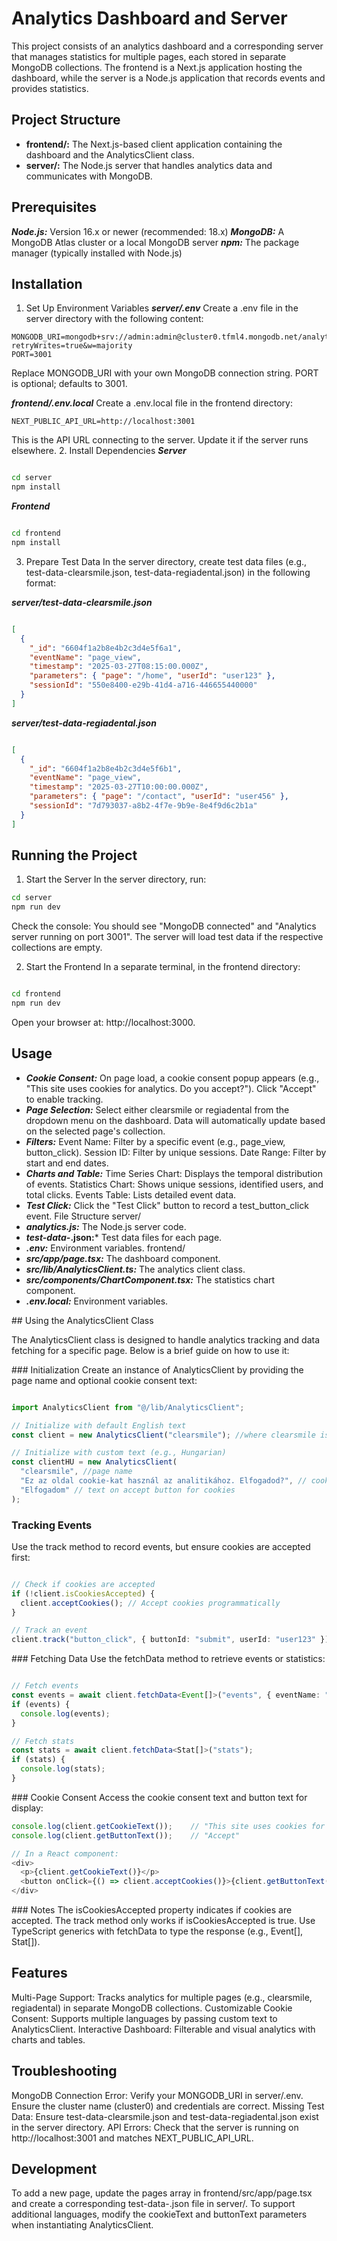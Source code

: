 # Analytics Dashboard and Server
This project consists of an analytics dashboard and a corresponding server that manages statistics for multiple pages, each stored in separate MongoDB collections. The frontend is a Next.js application hosting the dashboard, while the server is a Node.js application that records events and provides statistics.

## Project Structure
 - **frontend/:** The Next.js-based client application containing the dashboard and the AnalyticsClient class.
- **server/:** The Node.js server that handles analytics data and communicates with MongoDB.

## Prerequisites
***Node.js:*** Version 16.x or newer (recommended: 18.x)
***MongoDB:*** A MongoDB Atlas cluster or a local MongoDB server
***npm:*** The package manager (typically installed with Node.js)

## Installation
1. Set Up Environment Variables
***server/.env***
Create a .env file in the server directory with the following content:

```env
MONGODB_URI=mongodb+srv://admin:admin@cluster0.tfml4.mongodb.net/analytics?retryWrites=true&w=majority
PORT=3001
```
Replace MONGODB_URI with your own MongoDB connection string.
PORT is optional; defaults to 3001.

***frontend/.env.local***
Create a .env.local file in the frontend directory:

```env
NEXT_PUBLIC_API_URL=http://localhost:3001
```
This is the API URL connecting to the server. Update it if the server runs elsewhere.
2. Install Dependencies
***Server***
```bash

cd server
npm install
```
***Frontend***
```bash

cd frontend
npm install
```
3. Prepare Test Data
In the server directory, create test data files (e.g., test-data-clearsmile.json, test-data-regiadental.json) in the following format:

***server/test-data-clearsmile.json***
```json

[
  {
    "_id": "6604f1a2b8e4b2c3d4e5f6a1",
    "eventName": "page_view",
    "timestamp": "2025-03-27T08:15:00.000Z",
    "parameters": { "page": "/home", "userId": "user123" },
    "sessionId": "550e8400-e29b-41d4-a716-446655440000"
  }
]
```
***server/test-data-regiadental.json***
```json

[
  {
    "_id": "6604f1a2b8e4b2c3d4e5f6b1",
    "eventName": "page_view",
    "timestamp": "2025-03-27T10:00:00.000Z",
    "parameters": { "page": "/contact", "userId": "user456" },
    "sessionId": "7d793037-a8b2-4f7e-9b9e-8e4f9d6c2b1a"
  }
]
```
## Running the Project
1. Start the Server
In the server directory, run:

```bash
cd server
npm run dev
```
Check the console: You should see "MongoDB connected" and "Analytics server running on port 3001".
The server will load test data if the respective collections are empty.

2. Start the Frontend
In a separate terminal, in the frontend directory:

```bash

cd frontend
npm run dev
```
Open your browser at: http://localhost:3000.

## Usage
 - ***Cookie Consent:***
On page load, a cookie consent popup appears (e.g., "This site uses cookies for analytics. Do you accept?").
Click "Accept" to enable tracking.
- ***Page Selection:***
Select either clearsmile or regiadental from the dropdown menu on the dashboard.
Data will automatically update based on the selected page's collection.
- ***Filters:***
Event Name: Filter by a specific event (e.g., page_view, button_click).
Session ID: Filter by unique sessions.
Date Range: Filter by start and end dates.
- ***Charts and Table:***
Time Series Chart: Displays the temporal distribution of events.
Statistics Chart: Shows unique sessions, identified users, and total clicks.
Events Table: Lists detailed event data.
- ***Test Click:***
Click the "Test Click" button to record a test_button_click event.
File Structure
server/
- ***analytics.js:*** The Node.js server code.
- ***test-data-*.json:*** Test data files for each page.
- ***.env:*** Environment variables.
frontend/
 - ***src/app/page.tsx:*** The dashboard component.
 - ***src/lib/AnalyticsClient.ts:*** The analytics client class.
 - ***src/components/ChartComponent.tsx:*** The statistics chart component.
 - ***.env.local:*** Environment variables.

## Using the AnalyticsClient Class

The AnalyticsClient class is designed to handle analytics tracking and data fetching for a specific page. Below is a brief guide on how to use it:

### Initialization
Create an instance of AnalyticsClient by providing the page name and optional cookie consent text:

```typescript

import AnalyticsClient from "@/lib/AnalyticsClient";

// Initialize with default English text
const client = new AnalyticsClient("clearsmile"); //where clearsmile is the page's name

// Initialize with custom text (e.g., Hungarian)
const clientHU = new AnalyticsClient(
  "clearsmile", //page name
  "Ez az oldal cookie-kat használ az analitikához. Elfogadod?", // cookie text
  "Elfogadom" // text on accept button for cookies
);
```
### Tracking Events
Use the track method to record events, but ensure cookies are accepted first:

```typescript

// Check if cookies are accepted
if (!client.isCookiesAccepted) {
  client.acceptCookies(); // Accept cookies programmatically
}

// Track an event
client.track("button_click", { buttonId: "submit", userId: "user123" });
```
### Fetching Data
Use the fetchData method to retrieve events or statistics:

```typescript

// Fetch events
const events = await client.fetchData<Event[]>("events", { eventName: "page_view" });
if (events) {
  console.log(events);
}

// Fetch stats
const stats = await client.fetchData<Stat[]>("stats");
if (stats) {
  console.log(stats);
}
```
### Cookie Consent
Access the cookie consent text and button text for display:

```typescript
console.log(client.getCookieText());    // "This site uses cookies for analytics. Do you accept?"
console.log(client.getButtonText());    // "Accept"

// In a React component:
<div>
  <p>{client.getCookieText()}</p>
  <button onClick={() => client.acceptCookies()}>{client.getButtonText()}</button>
</div>
```
### Notes
The isCookiesAccepted property indicates if cookies are accepted.
The track method only works if isCookiesAccepted is true.
Use TypeScript generics with fetchData to type the response (e.g., Event[], Stat[]).

## Features
Multi-Page Support: Tracks analytics for multiple pages (e.g., clearsmile, regiadental) in separate MongoDB collections.
Customizable Cookie Consent: Supports multiple languages by passing custom text to AnalyticsClient.
Interactive Dashboard: Filterable and visual analytics with charts and tables.

## Troubleshooting
MongoDB Connection Error: Verify your MONGODB_URI in server/.env. Ensure the cluster name (cluster0) and credentials are correct.
Missing Test Data: Ensure test-data-clearsmile.json and test-data-regiadental.json exist in the server directory.
API Errors: Check that the server is running on http://localhost:3001 and matches NEXT_PUBLIC_API_URL.

## Development
To add a new page, update the pages array in frontend/src/app/page.tsx and create a corresponding test-data-<page>.json file in server/.
To support additional languages, modify the cookieText and buttonText parameters when instantiating AnalyticsClient.